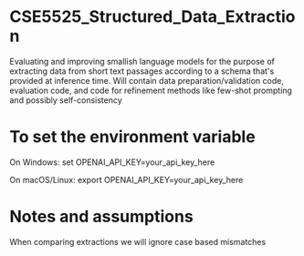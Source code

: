 # CSE5525_Structured_Data_Extraction
Evaluating and improving smallish language models for the purpose of extracting data from short text passages according to a schema that's provided at inference time. Will contain data preparation/validation code, evaluation code, and code for refinement methods like few-shot prompting and possibly self-consistency


# To set the environment variable
On Windows:
set OPENAI_API_KEY=your_api_key_here

On macOS/Linux:
export OPENAI_API_KEY=your_api_key_here

# Notes and assumptions
When comparing extractions we will ignore case based mismatches